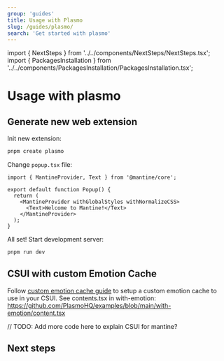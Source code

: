 ```yaml
---
group: 'guides'
title: Usage with Plasmo
slug: /guides/plasmo/
search: 'Get started with plasmo'
---
```


import { NextSteps } from '../../components/NextSteps/NextSteps.tsx';
import { PackagesInstallation } from '../../components/PackagesInstallation/PackagesInstallation.tsx';

# Usage with plasmo

## Generate new web extension

Init new extension:

```bash
pnpm create plasmo
```

<PackagesInstallation />

Change `popup.tsx` file:

```tsx
import { MantineProvider, Text } from '@mantine/core';

export default function Popup() {
  return (
    <MantineProvider withGlobalStyles withNormalizeCSS>
      <Text>Welcome to Mantine!</Text>
    </MantineProvider>
  );
}

```

All set! Start development server:

```bash
pnpm run dev
```

## CSUI with custom Emotion Cache

Follow [custom emotion cache guide](/theming/emotion-cache/#server-side-rendering-with-custom-cache)
to setup a custom emotion cache to use in your CSUI. See contents.tsx in with-emotion: https://github.com/PlasmoHQ/examples/blob/main/with-emotion/content.tsx 

// TODO: Add more code here to explain CSUI for mantine?

## Next steps

<NextSteps />
